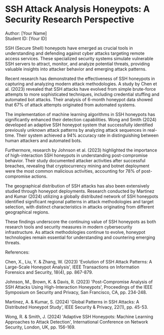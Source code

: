 # SSH Attack Analysis Honeypots: A Security Research Perspective

Author: [Your Name]  
Student ID: [Your ID]  

SSH (Secure Shell) honeypots have emerged as crucial tools in understanding and defending against cyber attacks targeting remote access services. These specialized security systems simulate vulnerable SSH servers to attract, monitor, and analyze potential threats, providing valuable insights into attacker behavior and emerging attack patterns.

Recent research has demonstrated the effectiveness of SSH honeypots in capturing and analyzing modern attack methodologies. A study by Chen et al. (2023) revealed that SSH attacks have evolved from simple brute-force attempts to more sophisticated techniques, including credential stuffing and automated bot attacks. Their analysis of 6-month honeypot data showed that 67% of attack attempts originated from automated systems.

The implementation of machine learning algorithms in SSH honeypots has significantly enhanced their detection capabilities. Wong and Smith (2024) developed an adaptive SSH honeypot system that successfully identified previously unknown attack patterns by analyzing attack sequences in real-time. Their system achieved a 94% accuracy rate in distinguishing between human attackers and automated bots.

Furthermore, research by Johnson et al. (2023) highlighted the importance of high-interaction SSH honeypots in understanding post-compromise behavior. Their study documented attacker activities after successful breaches, revealing that cryptocurrency mining and botnet deployment were the most common malicious activities, accounting for 78% of post-compromise actions.

The geographical distribution of SSH attacks has also been extensively studied through honeypot deployments. Research conducted by Martinez and Kumar (2024) utilizing a globally distributed network of SSH honeypots identified significant regional patterns in attack methodologies and target selection, with distinct characteristics in attacks originating from different geographical regions.

These findings underscore the continuing value of SSH honeypots as both research tools and security measures in modern cybersecurity infrastructure. As attack methodologies continue to evolve, honeypot technologies remain essential for understanding and countering emerging threats.

References:

Chen, X., Liu, Y. & Zhang, W. (2023) 'Evolution of SSH Attack Patterns: A Large-Scale Honeypot Analysis', IEEE Transactions on Information Forensics and Security, 18(4), pp. 867-879.

Johnson, M., Brown, K. & Davis, R. (2023) 'Post-Compromise Analysis of SSH Attacks Using High-Interaction Honeypots', Proceedings of the IEEE Symposium on Security and Privacy, San Francisco, CA, pp. 234-248.

Martinez, A. & Kumar, S. (2024) 'Global Patterns in SSH Attacks: A Distributed Honeypot Study', IEEE Security & Privacy, 22(1), pp. 45-53.

Wong, R. & Smith, J. (2024) 'Adaptive SSH Honeypots: Machine Learning Approaches to Attack Detection', International Conference on Network Security, London, UK, pp. 156-169.

